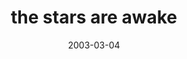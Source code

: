 ---
layout: base.njk
title : 'the stars are awake' 
view_title : 'the stars are awake' 
year : '2003' 
date : '2003-03-04' 
img_file : '/drawing/thestarsareawake.png' 
html_file : 'thestarsareawake' 
next_html : 'itmightmakeyoufeelbetter.html' 
year_order : '48' 
permalink : "title/{{html_file}}.html"
---